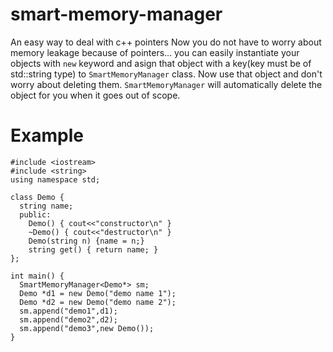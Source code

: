 # smart-memory-manager
An easy way to deal with c++ pointers
Now you do not have to worry about memory leakage because of pointers...
you can easily instantiate your objects with `new` keyword and asign that object with a key(key must be of std::string type) to `SmartMemoryManager` class. Now use that object and don't worry about deleting them. `SmartMemoryManager` will automatically delete the object for you when it goes out of scope.
# Example
```#include <smart_mem/smart_mem.h>
#include <iostream>
#include <string>
using namespace std;

class Demo {
  string name;
  public:
    Demo() { cout<<"constructor\n" }
    ~Demo() { cout<<"destructor\n" }
    Demo(string n) {name = n;}
    string get() { return name; }
};

int main() {
  SmartMemoryManager<Demo*> sm;
  Demo *d1 = new Demo("demo name 1");
  Demo *d2 = new Demo("demo name 2");
  sm.append("demo1",d1);
  sm.append("demo2",d2);
  sm.append("demo3",new Demo());
}
```
